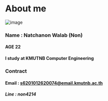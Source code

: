# About me

![image](https://user-images.githubusercontent.com/88442714/185941854-9010d6a3-6246-4161-b31e-416d6aaed37c.png)


### Name : Natchanon Walab (Non)
#### AGE 22
#### I study at KMUTNB Computer Engineering

### Contract
#### Email : s6201012620074@email.kmutnb.ac.th
##### Line : non4214
